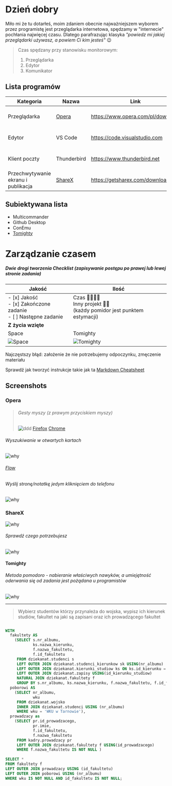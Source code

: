 # Dzień dobry
Miło mi że tu dotarłeś, moim zdaniem obecnie najważniejszem wyborem przez programistę jest przeglądarka internetowa, spędzamy w "internecie" pochłania najwięcej czasu. Dlatego parafrazując klasyka *"powiedz mi jakiej przeglądarki używasz, a powiem Ci kim jesteś"* 😉
> Czas spędzany przy stanowisku monitorowym:
> 1. Przeglądarka
> 2. Edytor
> 3. Komunikator

## Lista programów
| Kategoria                      | Nazwa   | Link                                                       | Platforma         |
|--------------------------------|---------|------------------------------------------------------------|-----------------------|
| Przeglądarka                   | [Opera](#opera)   | https://www.opera.com/pl/download                | Windows, Linux, macOS |
| Edytor                         | VS Code           | https://code.visualstudio.com                    | Windows, Linux, macOS |
| Klient poczty                  | Thunderbird       | https://www.thunderbird.net                      | Windows, Linux, macOS |
| Przechwytywanie ekranu i publikacja | [ShareX](#ShareX) | https://getsharex.com/downloads                  | Windows               |

Subiektywana lista
----------------
- Multicommander
- Github Desktop
- ConEmu
- [Tomighty](https://tomighty.github.io)

Zarządzanie czasem
===============
##### Dwie drogi tworzenia Checklist (zapisywanie postępu po prawej lub lewej stronie zadania)
| Jakość                       | Ilość    | 
|-------------------------|--|
|- [x] Jakość <br> - [x] Zakończone zadanie <br> - [ ] Następne zadanie | Czas :tomato::tomato::tomato::tomato:<br>Inny projekt :tomato::tomato:<br>(każdy pomidor jest punktem estymacji)|
|**Z życia wzięte**||
| Space | Tomighty|
|![Space](docs/qualityShort.png)|![Tomighty](docs/quantity.jpg)

Najczęstszy błąd: założenie że nie potrzebujemy odpoczynku, zmęczenie materiału

Sprawdź jak tworzyć instrukcje takie jak ta [Markdown Cheatsheet](https://github.com/adam-p/markdown-here/wiki/Markdown-Cheatsheet)

## Screenshots

### Opera

>######  Gesty myszy (z prawym przyciskiem myszy) 
>
> ![ddd](docs/operaclose.gif)
> [Firefox](https://addons.mozilla.org/pl/firefox/addon/opera-gestures)
> [Chrome](https://www.google.com/search?safe=active&client=opera&hs=sI7&sxsrf=ALeKk01YUHIbZmO3I4BPpMMtxpQm1mdmpQ%3A1590060053822&ei=FWTGXtaUMe70qwHU0peIDg&q=google+chrome+gestures&oq=Google+chrome+gest&gs_lcp=CgZwc3ktYWIQAxgAMgUIABDLATIFCAAQywEyBQgAEMsBMgUIABDLATIFCAAQywEyCQgAEBYQHhCLAzIJCAAQFhAeEIsDMgkIABAWEB4QiwMyCQgAEBYQHhCLAzIJCAAQFhAeEIsDOgQIIxAnOgYIIxAnEBM6BAgAEEM6CAgAEIMBEIsDOgoIABCDARBDEIsDOgcIABBDEIsDOgUIABCLAzoFCAAQgwE6AggAOgcIABAKEIsDOggIABDLARCLA1DkBVj0NGC6O2gBcAB4AIABtwGIAecRkgEEMC4xOZgBAKABAaoBB2d3cy13aXq4AQM&sclient=psy-ab)

###### Wyszukiwanie w otwartych kartach
![why](docs/operatabs.gif)

###### [Flow](https://help.opera.com/pl/touch/my-flow/)

###### Wyślij stronę/notatkę jedym kliknięciem do telefonu
![why](docs/flow.jpg)

### ShareX 
![why](docs/whysharex.png)

###### Sprawdź czego potrzebujesz
![why](docs/sharex.gif)


#### Tomighty 
###### Metoda pomodoro - *nabieranie właściwych nawyków, a umiejętność oderwania się od zadania jest pożądana u programistów*
![why](docs/tomighty.png)

-------------------------------------

> Wybierz studentów którzy przynależa do wojska, wypisz ich kierunek studiów, fakultet na jaki są zapisani oraz ich 
> prowadzącego fakultet

```sql

WITH 
  fakultety AS
    (SELECT s.nr_albumu,
            ks.nazwa_kierunku,
            f.nazwa_fakultetu,
            f.id_fakultetu
     FROM dziekanat.studenci s
     LEFT OUTER JOIN dziekanat.studenci_kierunkow sk USING(nr_albumu)
     LEFT OUTER JOIN dziekanat.kierunki_studiow ks ON ks.id_kierunku = sk.id_kierunku_studiow
     LEFT OUTER JOIN dziekanat.zapisy USING(id_kierunku_studiow)
     NATURAL JOIN dziekanat.fakultety f
     GROUP BY s.nr_albumu, ks.nazwa_kierunku, f.nazwa_fakultetu, f.id_fakultetu),
  poborowi AS
    (SELECT nr_albumu,
	 		wku
     FROM dziekanat.wojsko
     INNER JOIN dziekanat.studenci USING (nr_albumu)
     WHERE wku = 'WKU w Tarnowie'),
  prowadzacy as
    (SELECT pr.id_prowadzacego,
            pr.imie,
            f.id_fakultetu,
            f.nazwa_fakultetu
     FROM kadry.prowadzacy pr
     LEFT OUTER JOIN dziekanat.fakultety f USING(id_prowadzacego)
     WHERE f.nazwa_fakultetu IS NOT NULL )
	 
SELECT *
FROM fakultety f
LEFT OUTER JOIN prowadzacy USING (id_fakultetu)
LEFT OUTER JOIN poborowi USING (nr_albumu)
WHERE wku IS NOT NULL AND id_fakultetu IS NOT NULL;


```
